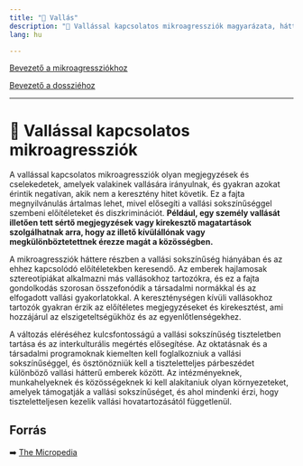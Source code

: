 ```yaml
---
title: "🚫 Vallás"
description: "🚫 Vallással kapcsolatos mikroagressziók magyarázata, háttere, javaslatok."
lang: hu

---
```


<div class="floating-columns">

<div class="floating-bar">

[Bevezető a mikroagressziókhoz](/#/entry?id=mikroagressziok)

[Bevezető a dossziéhoz](/#/entry?id=vallas)

<hr />


</div>

<div class="wiki-content">

# 🚫 Vallással kapcsolatos mikroagressziók

A vallással kapcsolatos mikroagressziók olyan megjegyzések és cselekedetek, amelyek valakinek vallására irányulnak, és gyakran azokat érintik negatívan, akik nem a keresztény hitet követik. Ez a fajta megnyilvánulás ártalmas lehet, mivel elősegíti a vallási sokszínűséggel szembeni előítéleteket és diszkriminációt. **Például, egy személy vallását illetően tett sértő megjegyzések vagy kirekesztő magatartások szolgálhatnak arra, hogy az illető kívülállónak vagy megkülönböztetettnek érezze magát a közösségben.**

A mikroagressziók háttere részben a vallási sokszínűség hiányában és az ehhez kapcsolódó előítéletekben keresendő. Az emberek hajlamosak sztereotípiákat alkalmazni más vallásokhoz tartozókra, és ez a fajta gondolkodás szorosan összefonódik a társadalmi normákkal és az elfogadott vallási gyakorlatokkal. A kereszténységen kívüli vallásokhoz tartozók gyakran érzik az előítéletes megjegyzéseket és kirekesztést, ami hozzájárul az elszigeteltségükhöz és az egyenlőtlenségekhez.

A változás eléréséhez kulcsfontosságú a vallási sokszínűség tiszteletben tartása és az interkulturális megértés elősegítése. Az oktatásnak és a társadalmi programoknak kiemelten kell foglalkozniuk a vallási sokszínűséggel, és ösztönözniük kell a tiszteletteljes párbeszédet különböző vallási hátterű emberek között. Az intézményeknek, munkahelyeknek és közösségeknek ki kell alakítaniuk olyan környezeteket, amelyek támogatják a vallási sokszínűséget, és ahol mindenki érzi, hogy tiszteletteljesen kezelik vallási hovatartozásától függetlenül.

## Forrás

➡️ [The Micropedia](https://www.themicropedia.org/)

</div>
